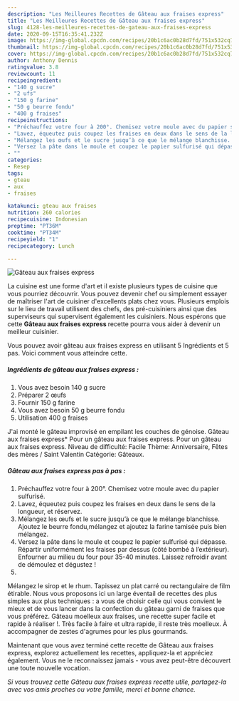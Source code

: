```yaml
---
description: "Les Meilleures Recettes de Gâteau aux fraises express"
title: "Les Meilleures Recettes de Gâteau aux fraises express"
slug: 4128-les-meilleures-recettes-de-gateau-aux-fraises-express
date: 2020-09-15T16:35:41.232Z
image: https://img-global.cpcdn.com/recipes/20b1c6ac0b28d7fd/751x532cq70/gateau-aux-fraises-express-photo-principale-de-la-recette.jpg
thumbnail: https://img-global.cpcdn.com/recipes/20b1c6ac0b28d7fd/751x532cq70/gateau-aux-fraises-express-photo-principale-de-la-recette.jpg
cover: https://img-global.cpcdn.com/recipes/20b1c6ac0b28d7fd/751x532cq70/gateau-aux-fraises-express-photo-principale-de-la-recette.jpg
author: Anthony Dennis
ratingvalue: 3.8
reviewcount: 11
recipeingredient:
- "140 g sucre"
- "2 ufs"
- "150 g farine"
- "50 g beurre fondu"
- "400 g fraises"
recipeinstructions:
- "Préchauffez votre four à 200°. Chemisez votre moule avec du papier sulfurisé."
- "Lavez, équeutez puis coupez les fraises en deux dans le sens de la longueur, et réservez."
- "Mélangez les œufs et le sucre jusqu’à ce que le mélange blanchisse. Ajoutez le beurre fondu,mélangez et ajoutez la farine tamisée puis bien mélangez."
- "Versez la pâte dans le moule et coupez le papier sulfurisé qui dépasse. Répartir uniformément les fraises par dessus (côté bombé à l’extérieur). Enfourner au milieu du four pour 35-40 minutes. Laissez refroidir avant de démoulez et dégustez !"
- ""
categories:
- Resep
tags:
- gteau
- aux
- fraises

katakunci: gteau aux fraises 
nutrition: 260 calories
recipecuisine: Indonesian
preptime: "PT36M"
cooktime: "PT34M"
recipeyield: "1"
recipecategory: Lunch

---
```



![Gâteau aux fraises express](https://img-global.cpcdn.com/recipes/20b1c6ac0b28d7fd/751x532cq70/gateau-aux-fraises-express-photo-principale-de-la-recette.jpg)

La cuisine est une forme d'art et il existe plusieurs types de cuisine que vous pourriez découvrir. Vous pouvez devenir chef ou simplement essayer de maîtriser l'art de cuisiner d'excellents plats chez vous. Plusieurs emplois sur le lieu de travail utilisent des chefs, des pré-cuisiniers ainsi que des superviseurs qui supervisent également les cuisiniers. Nous espérons que cette <strong> Gâteau aux fraises express </strong> recette pourra vous aider à devenir un meilleur cuisinier.

<!--inarticleads1-->

Vous pouvez avoir gâteau aux fraises express en utilisant 5 Ingrédients et 5 pas. Voici comment vous atteindre cette.

##### Ingrédients de gâteau aux fraises express :

1. Vous avez besoin 140 g sucre
1. Préparer 2 œufs
1. Fournir 150 g farine
1. Vous avez besoin 50 g beurre fondu
1. Utilisation 400 g fraises


J&#39;ai monté le gâteau improvisé en empilant les couches de génoise. Gâteau aux fraises express* Pour un gâteau aux fraises express. Pour un gâteau aux fraises express. Niveau de difficulté: Facile Thème: Anniversaire, Fêtes des mères / Saint Valentin Catégorie: Gâteaux. 

<!--inarticleads2-->

##### Gâteau aux fraises express pas à pas :

1. Préchauffez votre four à 200°. Chemisez votre moule avec du papier sulfurisé.
1. Lavez, équeutez puis coupez les fraises en deux dans le sens de la longueur, et réservez.
1. Mélangez les œufs et le sucre jusqu’à ce que le mélange blanchisse. Ajoutez le beurre fondu,mélangez et ajoutez la farine tamisée puis bien mélangez.
1. Versez la pâte dans le moule et coupez le papier sulfurisé qui dépasse. Répartir uniformément les fraises par dessus (côté bombé à l’extérieur). Enfourner au milieu du four pour 35-40 minutes. Laissez refroidir avant de démoulez et dégustez !
1. 


Mélangez le sirop et le rhum. Tapissez un plat carré ou rectangulaire de film étirable. Nous vous proposons ici un large éventail de recettes des plus simples aux plus techniques : a vous de choisir celle qui vous convient le mieux et de vous lancer dans la confection du gâteau garni de fraises que vous préférez. Gâteau moelleux aux fraises, une recette super facile et rapide à réaliser !. Très facile à faire et ultra rapide, il reste très moelleux. À accompagner de zestes d&#39;agrumes pour les plus gourmands. 

<!--inarticleads1-->

<p>
Maintenant que vous avez terminé cette recette de Gâteau aux fraises express, explorez actuellement les recettes, appliquez-la et appréciez également. Vous ne le reconnaissez jamais - vous avez peut-être découvert une toute nouvelle vocation.
</p>

<p>
<i>Si vous trouvez cette Gâteau aux fraises express recette utile, partagez-la avec vos amis proches ou votre famille, merci et bonne chance.</i>
</p>
